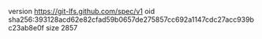 version https://git-lfs.github.com/spec/v1
oid sha256:393128acd62e82cfad59b0657de275857cc692a1147cdc27acc939bc23ab8e0f
size 2857
